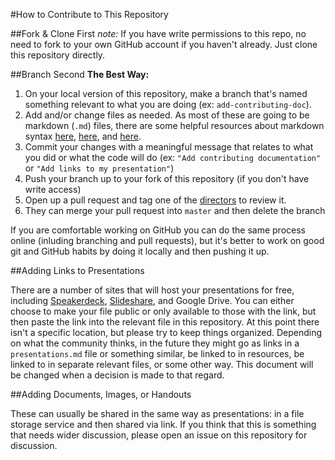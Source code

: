#How to Contribute to This Repository

##Fork & Clone First
_note:_ If you have write permissions to this repo, no need to fork to your own GitHub account if you haven't already. Just clone this repository directly.

##Branch Second
**The Best Way:** 
  1.  On your local version of this repository, make a branch that's named something relevant to what you are doing (ex: `add-contributing-doc`).
  2.  Add and/or change files as needed. As most of these are going to be markdown (`.md`) files, there are some helpful resources about markdown syntax [here](https://daringfireball.net/projects/markdown/syntax), [here](https://github.com/adam-p/markdown-here/wiki/Markdown-Cheatsheet), and [here](https://guides.github.com/features/mastering-markdown/).
  3.  Commit your changes with a meaningful message that relates to what you did or what the code will do (ex: `"Add contributing documentation"` or `"Add links to my presentation"`)
  4.  Push your branch up to your fork of this repository (if you don't have write access)
  5.  Open up a pull request and tag one of the [directors](https://github.com/womenwhocodedc/organization/blob/master/leadership-resources/our_leaders.md#directors) to review it.
  6.  They can merge your pull request into `master` and then delete the branch
  
If you are comfortable working on GitHub you can do the same process online (inluding branching and pull requests), but it's better to work on good git and GitHub habits by doing it locally and then pushing it up.

##Adding Links to Presentations

There are a number of sites that will host your presentations for free, including [Speakerdeck](https://speakerdeck.com/), [Slideshare](http://www.slideshare.net/?ss), and Google Drive.  You can either choose to make your file public or only available to those with the link, but then paste the link into the relevant file in this repository. At this point there isn't a specific location, but please try to keep things organized. Depending on what the community thinks, in the future they might go as links in a `presentations.md` file or something similar, be linked to in resources, be linked to in separate relevant files, or some other way. This document will be changed when a decision is made to that regard.

##Adding Documents, Images, or Handouts

These can usually be shared in the same way as presentations: in a file storage service and then shared via link.  If you think that this is something that needs wider discussion, please open an issue on this repository for discussion.
